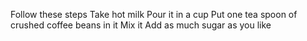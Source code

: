 Follow these steps
Take hot milk
Pour it in a cup
Put one tea spoon of crushed coffee beans in it
Mix it
Add as much sugar as you like